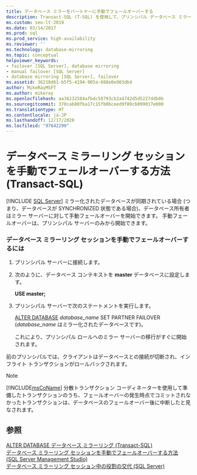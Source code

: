 ```yaml
---
title: データベース ミラーをパートナーに手動でフェールオーバーする
description: Transact-SQL (T-SQL) を使用して、プリンシパル データベース ミラーをセカンダリ パートナーに手動でフェールオーバーする手順。
ms.custom: seo-lt-2019
ms.date: 03/14/2017
ms.prod: sql
ms.prod_service: high-availability
ms.reviewer: ''
ms.technology: database-mirroring
ms.topic: conceptual
helpviewer_keywords:
- failover [SQL Server], database mirroring
- manual failover [SQL Server]
- database mirroring [SQL Server], failover
ms.assetid: 36218d61-b5f5-4194-905a-608e0e903db4
author: MikeRayMSFT
ms.author: mikeray
ms.openlocfilehash: aa36232584afbdc58793cb2a4742d5d5227ddb0b
ms.sourcegitcommit: 370cab80fba17c15fb0bceed9f80cb099017e000
ms.translationtype: HT
ms.contentlocale: ja-JP
ms.lasthandoff: 12/17/2020
ms.locfileid: "97642290"
---
```

# <a name="manually-fail-over-a-database-mirroring-session-transact-sql"></a>データベース ミラーリング セッションを手動でフェールオーバーする方法 (Transact-SQL)
 [!INCLUDE [SQL Server](../../includes/applies-to-version/sqlserver.md)]
  ミラー化されたデータベースが同期されている場合 (つまり、データベースが SYNCHRONIZED 状態である場合)、データベース所有者はミラー サーバーに対して手動フェールオーバーを開始できます。 手動フェールオーバーは、プリンシパル サーバーのみから開始できます。  
  
### <a name="to-manually-fail-over-a-database-mirroring-session"></a>データベース ミラーリング セッションを手動でフェールオーバーするには  
  
1.  プリンシパル サーバーに接続します。  
  
2.  次のように、データベース コンテキストを **master** データベースに設定します。  
  
     **USE master;**  
  
3.  プリンシパル サーバーで次のステートメントを実行します。  
  
     [ALTER DATABASE](../../t-sql/statements/alter-database-transact-sql-database-mirroring.md) *database_name* SET PARTNER FAILOVER (*database_name* はミラー化されたデータベースです)。  
  
     これにより、プリンシパル ロールへのミラー サーバーの移行がすぐに開始されます。  
  
 前のプリンシパルでは、クライアントはデータベースとの接続が切断され、インフライト トランザクションがロールバックされます。  
  
> [!NOTE]  
>  [!INCLUDE[msCoName](../../includes/msconame-md.md)] 分散トランザクション コーディネーターを使用して準備したトランザクションのうち、フェールオーバーの発生時点でコミットされなかったトランザクションは、データベースのフェールオーバー後に中断したと見なされます。  
  
## <a name="see-also"></a>参照  
 [ALTER DATABASE データベース ミラーリング &#40;Transact-SQL&#41;](../../t-sql/statements/alter-database-transact-sql-database-mirroring.md)   
 [データベース ミラーリング セッションを手動でフェールオーバーする方法 &#40;SQL Server Management Studio&#41;](../../database-engine/database-mirroring/manually-fail-over-a-database-mirroring-session-sql-server-management-studio.md)   
 [データベース ミラーリング セッション中の役割の交代 &#40;SQL Server&#41;](../../database-engine/database-mirroring/role-switching-during-a-database-mirroring-session-sql-server.md)  
  
  
